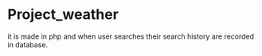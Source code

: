 # Project_weather
it is made in php and when user searches their search history are recorded in database.
